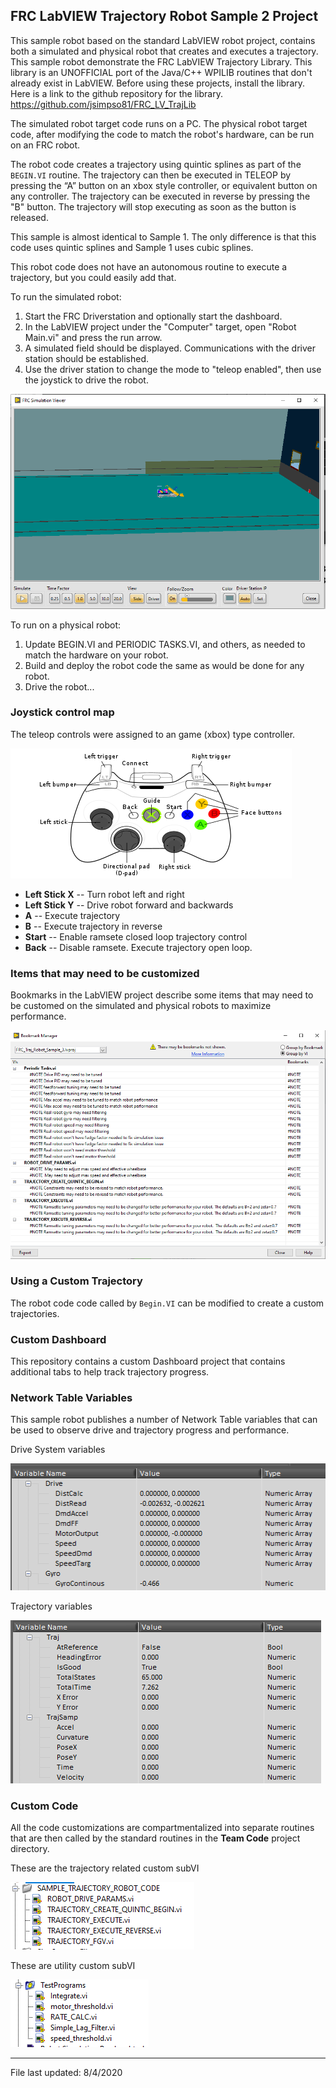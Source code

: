 ## FRC LabVIEW Trajectory Robot Sample 2 Project

This sample robot based on the standard LabVIEW robot project, contains both a simulated and physical robot that creates and executes a trajectory.  This sample robot demonstrate the FRC LabVIEW Trajectory Library.  This library is an UNOFFICIAL port of the Java/C++ 
WPILIB routines that don't already exist in LabVIEW.  Before using these projects, install the library.  Here is a link to the github repository for the library.  https://github.com/jsimpso81/FRC_LV_TrajLib

The simulated robot target code runs on a PC. The physical robot target code, after modifying the code to match the robot's hardware, can be run on an FRC robot.  

The robot code creates a trajectory using quintic splines as part of the `BEGIN.VI` routine. The trajectory can then be executed in TELEOP by pressing the “A” button on an xbox style controller, or equivalent button on any controller.  The trajectory can be executed in reverse by pressing the "B" button.  The trajectory will stop executing as soon as the button is released.

This sample is almost identical to Sample 1.  The only difference is that this code uses quintic splines and Sample 1 uses cubic splines.

This robot code does not have an autonomous routine to execute a trajectory, but you could easily add that.

To run the simulated robot:
1. Start the FRC Driverstation and optionally start the dashboard.
1. In the LabVIEW project under the "Computer" target, open "Robot Main.vi" and press the run arrow.
1. A simulated field should be displayed.  Communications with the driver station should be established.
1. Use the driver station to change the mode to "teleop enabled", then use the joystick to drive the robot.

![simulation!](images/sim_robot.PNG)

To run on a physical robot:
1. Update BEGIN.VI and PERIODIC TASKS.VI, and others, as needed to match the hardware on your robot.
1. Build and deploy the robot code the same as would be done for any robot.
1. Drive the robot...

### Joystick control map

The teleop controls were assigned to an game (xbox) type controller.

![joystick!](images/xbox-360_controller.png)

- **Left Stick X** -- Turn robot left and right
- **Left Stick Y** -- Drive robot forward and backwards
- **A** -- Execute trajectory
- **B** -- Execute trajectory in reverse
- **Start** -- Enable ramsete closed loop trajectory control
- **Back** -- Disable ramsete. Execute trajectory open loop.

### Items that may need to be customized

Bookmarks in the LabVIEW project describe some items that may need to be customed on the simulated and physical robots to maximize performance.  

![Samp3Notes](images/sample3_bookmarks.PNG)

### Using a Custom Trajectory

The robot code code called by `Begin.VI` can be modified to create a custom trajectories.

### Custom Dashboard

This repository contains a custom Dashboard project that contains additional tabs to help track trajectory progress.

### Network Table Variables

This sample robot publishes a number of Network Table variables that can be used to observe drive and trajectory progress and performance.

Drive System variables

![Samp3Notes](images/sample_3_dash_drive.PNG)

Trajectory variables

![Samp3Notes](images/sample_3_dash_traj.PNG)

### Custom Code

All the code customizations are compartmentalized into separate routines that are then called by the standard 
routines in the **Team Code** project directory.

These are the trajectory related custom subVI

![Samp3code](images/sample_3_traj_code.PNG)

These are utility custom subVI

![Samp3code](images/sample_3_misc_code.PNG)


---
File last updated: 8/4/2020